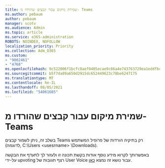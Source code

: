 ```yaml
---
title: שמירת מיקום עבור קבצים שהורדו מ- Teams
ms.author: pebaum
author: pebaum
manager: scotv
ms.audience: Admin
ms.topic: article
ms.service: o365-administration
ROBOTS: NOINDEX, NOFOLLOW
localization_priority: Priority
ms.collection: Adm_O365
ms.custom:
- "9002461"
- "4768"
ms.openlocfilehash: 9c522006f1bcfc8aef0405ecae9c66a4e743763729ea1eddfbca30197e62e812
ms.sourcegitcommit: b5f7da89a650d2915dc652449623c78be6247175
ms.translationtype: MT
ms.contentlocale: he-IL
ms.lasthandoff: 08/05/2021
ms.locfileid: "54061685"
---
```

# <a name="save-location-for-files-downloaded-from-teams"></a>שמירת מיקום עבור קבצים שהורדו מ- Teams

בשלב זה, ניתן לשמור קבצים Teams רק בתיקיה הורדות של פרופיל המשתמש (לדוגמה, C:\Users \<usesrname> \Downloads).

באפשרותך לקרוא מידע נוסף אודות בקשת תכונה זו ולעזור לך לתעדף את הבקשה על-ידי upvoting רצף תגובות של User Voice עבור נושא זה נמצא [כאן](https://microsoftteams.uservoice.com/forums/555103-public/suggestions/18693262-have-the-download-function-of-files-allow-you-to-s).
